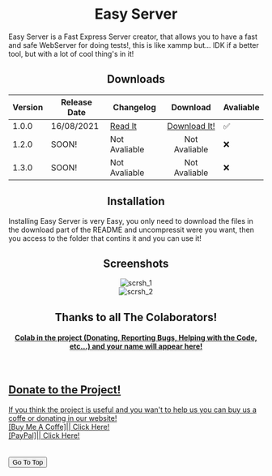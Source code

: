 <h1 align="center" id="top">Easy Server</h1>

Easy Server is a Fast Express Server creator, that allows you to have a fast and safe WebServer for doing tests!, this is like xammp but... IDK if a better tool, but with a lot of cool thing's in it!


<h2 align="center">Downloads</h2>

| Version | Release Date | Changelog              |           Download          | Avaliable |
|---------|--------------|------------------------|:---------------------------:|-----------|
|  1.0.0  |  16/08/2021  | <a href="">Read It</a> | <a href="https://github.com/XIMN0V4T10N/Easy-Server/releases/download/1.0.0/easy-server-packaged-1.0.0.zip">Download It!</a> |     ✅     |
|  1.2.0  |     SOON!    |      Not Avaliable     |        Not Avaliable        |     ❌     |
|  1.3.0  |     SOON!    |      Not Avaliable     |        Not Avaliable        |     ❌     |

<h2 align="center">Installation</h2>
Installing Easy Server is very Easy, you only need to download the files in the download part of the README and uncompressit were you want, then you access to the folder that contins it and you can use it!
<br>
<h2 align="center">Screenshots</h2>
<center>
  <img src="https://res.cloudinary.com/ximn0v4t10n/image/upload/v1629078603/Easy_Server_Screencapture_xjm7pj.png" alt="scrsh_1" />
  <br>
  <img src="https://res.cloudinary.com/ximn0v4t10n/image/upload/v1629079962/Easy_Server_Screencapture_2_cuguzi.png" alt="scrsh_2" />
</center>

<h2 align="center">Thanks to all The Colaborators!</h2>
<h4 align="center"><u>Colab in the project (Donating, Reporting Bugs, Helping with the Code, etc...) and your name will appear here!</h4>
  
<br>
<h2>Donate to the Project!</h2>
If you think the project is useful and you wan't to help us you can buy us a coffe or donating in our website!
  <br>
  [Buy Me A Coffe]|| <a href="" target="about:blank">Click Here!</a>
  <br>
  [PayPal]|| <a href="" target="about:blank">Click Here!</a>
  <br>
  <br>
  <br>
  <a href="#top"><button>Go To Top</button></a>
